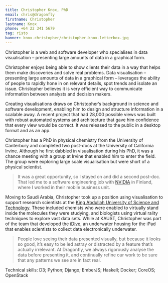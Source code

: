 ```yaml
---
title: Christopher Knox, PhD
email: chris@dragonfly
firstname: Christopher
lastname: Knox
phone: +64 22 341 5679
tag: risto
banner: knox-christopher/christopher-knox-letterbox.jpg
---
```


Christopher is a web and software developer who specialises in data visualisation
– presenting large amounts of data in a graphical form. 
<!--more-->

Christopher enjoys being able to show clients their data in a way
that helps them make discoveries and solve real problems. 
Data visualisation – presenting large amounts of data in a graphical form – leverages the ability of people to rapidly hone 
in on relevant details, spot trends and isolate an issue. Christopher believes it 
is very efficient way to communicate information between analysts 
and decision makers. 

Creating visualisations draws on Christopher’s background in science and 
software development, enabling him to design and structure information in a 
scalable away. A recent project that had 28,000 possible views was built with 
robust automated systems and architecture that gave him confidence that every 
view would be correct. It was released to the public in a desktop format and as 
an app. 

Christopher has a PhD in physical chemistry from the University of Canterbury 
and completed two post-docs at the University of California Irvine.
Although he first dabbled in visualisation during his PhD, it was a chance
meeting with a group at Irvine that enabled him to enter the field. The group
were exploring large scale visualisation but were short of a physical
scientist.

> It was a great opportunity, so I stayed on and did a second post-doc. That led
me to a software engineering job with
[NVIDIA](http://www.nvidia.com/content/global/global.php) in Finland, where I
worked in their mobile business unit.

Moving to Saudi Arabia, Christopher took up a position using visualisation to
support research scientists at the [King Abdullah University of Science and
Technology](http://www.kaust.edu.sa/). These included chemists who were enabled
to virtually stand inside the molecules they were studying, and biologists using 
virtual rality techniques to explore
vast data sets. While at KAUST, Christopher  was part of the team that developed the 
[iDive](http://idivehousing.com/),
an underwater housing for the iPad that enables scientists to collect data electronically
underwater.

> People love seeing their data presented visually, but because it looks so good, 
it’s easy to be led astray or distracted by a feature that’s actually irrelevant. At 
Dragonfly, we always rigorously analyse the data before presenting it, and 
continually refine our work to be sure that any patterns we see are in fact real.

Technical skills:
D3; Python; Django; EmberJS; Haskell; Docker; CoreOS; OpenStack 

